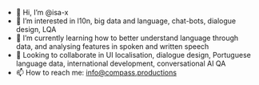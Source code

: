 - 👋 Hi, I’m @isa-x
- 👀 I’m interested in l10n, big data and language, chat-bots, dialogue design, LQA
- 🌱 I’m currently learning how to better understand language through data, and analysing features in spoken and written speech
- 💞️ Looking to collaborate in UI localisation, dialogue design, Portuguese language data, international development, conversational AI QA
- 📫 How to reach me: info@compass.productions

<!---
isa-x/isa-x is a ✨ special ✨ repository because its `README.md` (this file) appears on your GitHub profile.
You can click the Preview link to take a look at your changes.
--->
